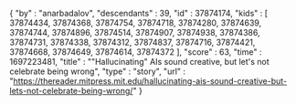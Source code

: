 {
  "by" : "anarbadalov",
  "descendants" : 39,
  "id" : 37874174,
  "kids" : [ 37874434, 37874368, 37874754, 37874718, 37874280, 37874639, 37874744, 37874896, 37874514, 37874907, 37874938, 37874386, 37874731, 37874338, 37874312, 37874837, 37874716, 37874421, 37874668, 37874649, 37874614, 37874372 ],
  "score" : 63,
  "time" : 1697223481,
  "title" : "\"Hallucinating\" AIs sound creative, but let's not celebrate being wrong",
  "type" : "story",
  "url" : "https://thereader.mitpress.mit.edu/hallucinating-ais-sound-creative-but-lets-not-celebrate-being-wrong/"
}
